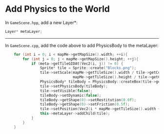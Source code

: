 # Add Physics to the World

In ```GameScene.hpp```, add a new Layer*:

```c++
Layer* metaLayer;
```

---

In ```GameScene.cpp```, add the code above to add PhysicsBody to the metaLayer:

```c++
	for (int i = 0; i < mapMe->getMapSize().width; ++i){
        for (int j = 0; j < mapMe->getMapSize().height; ++j){
            if (meta->getTileGIDAt(Vec2(i, j)) != 0) {
                Sprite* tile = Sprite::create("Blocks.png");
                tile->setScale(mapMe->getTileSize().width / tile->getContentSize().width,
                               mapMe->getTileSize().height / tile->getContentSize().height);
                PhysicsBody* tileBody = PhysicsBody::createBox(tile->getContentSize());
                tile->setPhysicsBody(tileBody);
                tile->setVisible(false);
                tileBody->setDynamic(false);
                tileBody->getShape(0)->setRestitution(0.0f);
                tileBody->getShape(0)->setFriction(0.5f);
                tile->setPosition(Vec2(i * mapMe->getTileSize().width + 16, (mapMe->getMapSize().height - j) * mapMe->getTileSize().height - 16));
                this->metaLayer->addChild(tile);
            }
        }
    }
```

